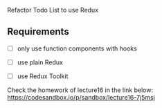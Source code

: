 Refactor Todo List to use Redux

## Requirements
- [ ] only use function components with hooks
- [ ] use plain Redux
- [ ] use Redux Toolkit


Check the homework of lecture16 in the link below:
https://codesandbox.io/p/sandbox/lecture16-7j5msj